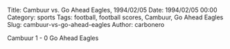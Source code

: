 Title: Cambuur vs. Go Ahead Eagles, 1994/02/05
Date: 1994/02/05 00:00
Category: sports
Tags: football, football scores, Cambuur, Go Ahead Eagles
Slug: cambuur-vs-go-ahead-eagles
Author: carbonero


Cambuur 1 - 0 Go Ahead Eagles
